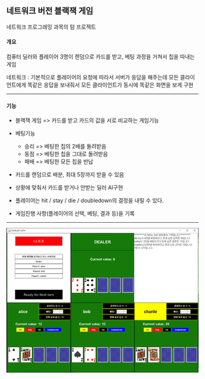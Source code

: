 ## 네트워크 버전 블랙잭 게임

 네트워크 프로그래밍 과목의 텀 프로젝트



#### 개요

컴퓨터 딜러와 플레이어 3명이 랜덤으로 카드를 받고, 베팅 과정을 거쳐서 칩을 따내는 게임

네트워크 : 기본적으로 플레이어의 요청에 따라서 서버가 응답을 해주는데 모든 클라이언트에게 똑같은 응답을 보내줘서 모든 클라이언트가 동시에 똑같은 화면을 보게 구현

---

#### 기능

- 블랙잭 게임 => 카드를 받고 카드의 값을 서로 비교하는 게임기능

- 베팅기능 
  - 승리 => 베팅한 칩의 2배를 돌려받음
  - 동점 => 베팅한 칩을 그대로 돌려받음
  - 패배 => 베팅한 모든 칩을 반납
- 카드를 랜덤으로 배분, 최대 5장까지 받을 수 있음
- 상황에 맞춰서 카드를 받거나 안받는 딜러 AI구현
- 플레이어는 hit / stay / die / doubledown의 결정을 내릴 수 있다.
- 게임진행 사항(플레이어의 선택, 베팅, 결과 등)을 기록



---



![show](Desc/show.png)